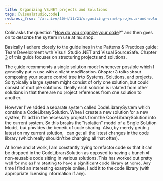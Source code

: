 ```yaml
---
title: Organizing VS.NET projects and Solutions
tags: [visualstudio,code]
redirect_from: "/archive/2004/11/21/organizing-vsnet-projects-and-solutions.aspx/"
---
```


Colin asks the question "[How do you organize your
code](http://www.jtleigh.com/people/colin/blog/archives/2004/11/how_do_you_orga_1.html)?"
and then goes on to describe the system in use at his shop.

Basically I adhere closely to the guidelines in the Patterns & Practices
guide: [Team Development with Visual Studio .NET and Visual
SourceSafe](http://msdn.microsoft.com/library/default.asp?url=/library/en-us/dnbda/html/tdlg_rm.asp).
[Chapter
3](http://msdn.microsoft.com/library/default.asp?url=/library/en-us/dnbda/html/tdlg_ch3.asp)
of this guide focuses on structuring projects and solutions.

The guide recommends a single solution model whenever possible which I
generally put in use with a slight modification. Chapter 3 talks about
composing your source control tree into Systems, Solutions, and
projects. So typically a large system might consist of only one
solution, but could consist of multiple solutions. Ideally each solution
is isolated from other solutions in that there are no project references
from one solution to another.

However I've added a separate system called CodeLibrarySystem which
contains a CodeLibrarySolution. When I create a new solution for a new
system, I'll add in the necessary projects from the CodeLibrarySolution
into the current system. So this breaks the "isolation" model of a
Single Solution Model, but provides the benefit of code sharing. Also,
by merely getting latest on my current solution, I can get all the
latest changes in the code library (which really shouldn't be changing
all that often).

At home and at work, I am constantly trying to refactor code so that it
can be dropped in the CodeLibrarySolution as opposed to having a bunch
of non-reusable code sitting in various solutions. This has worked out
pretty well for me as I'm starting to have a significant code library at
home. Any time I find an interesting example online, I add it to the
code library (with appropriate licensing information if any).

